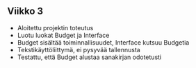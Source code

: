 ## Viikko 3

- Aloitettu projektin toteutus
- Luotu luokat Budget ja Interface
- Budget sisältää toiminnallisuudet, Interface kutsuu Budgetia
- Tekstikäyttöliittymä, ei pysyvää tallennusta
- Testattu, että Budget alustaa sanakirjan odotetusti

